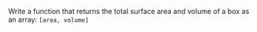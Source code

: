 Write a function that returns the total surface area and volume of a box as an array: `[area, volume]`
